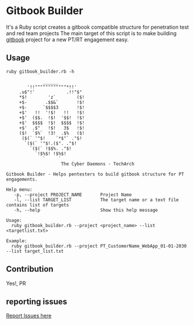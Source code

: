 # Gitbook Builder
It's a Ruby script creates a gitbook compatible structure for penetration test and red team projects 
The main target of this script is to make building [gitbook](https://www.gitbook.com/editor) project for a new PT/RT engagement easy.

## Usage

```
ruby gitbook_builder.rb -h

              ______
        '!!""""""""""""*!!'
     .u$"!'            .!!"$"
     *$!        'z`        ($!
     +$-       .$$&`       !$!
     +$-      `$$$$3       !$!
     +$'   !!  '!$!   !!   !$!
     +$'  ($$.  !$!  '$$!  !$!
     +$'  $$$$  !$!  $$$$  !$!
     +$'  .$"   !$!   3$   !$!
     ($!  `$%`  !3!  .$%   ($!
      ($(` '"$!    `*$"` ."$!
       `($(` '"$!.($". ."$!
         `($(` !$$%. ."$!
           `!$%$! !$%$!
              `     `
                     The Cyber Daemons - TechArch
    
Gitbook Builder - Helps pentesters to build gitbook structure for PT engagements.

Help menu:
   -p, --project PROJECT_NAME       Project Name
   -l, --list TARGET_LIST           The target name or a text file contains list of targets
   -h, --help                       Show this help message

Usage:
  ruby gitbook_builder.rb --project <project_name> --list <targetlist.txt>

Example:
  ruby gitbook_builder.rb --project PT_CustomerName_WebApp_01-01-2030 --list target_list.txt
```

## Contribution 
Yes!, PR 
## reporting issues
[Report Issues here](https://github.com/TechArchSA/gitbook-builder/issues)


